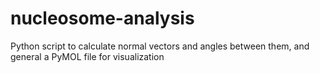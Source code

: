 # nucleosome-analysis
Python script to calculate normal vectors and angles between them, and general a PyMOL file for visualization
